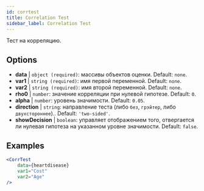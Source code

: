 ```yaml
---
id: corrtest
title: Correlation Test
sidebar_label: Correlation Test
---
```


Тест на корреляцию.

## Options

* __data__ | `object (required)`: массивы объектов оценки. Default: `none`.
* __var1__ | `string (required)`: имя первой переменной. Default: `none`.
* __var2__ | `string (required)`: имя второй переменной. Default: `none`.
* __rho0__ | `number`: значение корреляции при нулевой гипотезе. Default: `0`.
* __alpha__ | `number`: уровень значимости. Default: `0.05`.
* __direction__ | `string`: направление теста (либо `без`, `грэйтер`, либо `двухстороннее`).. Default: `'two-sided'`.
* __showDecision__ | `boolean`: управляет отображением того, отвергается ли нулевая гипотеза на указанном уровне значимости. Default: `false`.


## Examples

```jsx live
<CorrTest
    data={heartdisease} 
    var1="Cost"
    var2="Age"
/>
```
